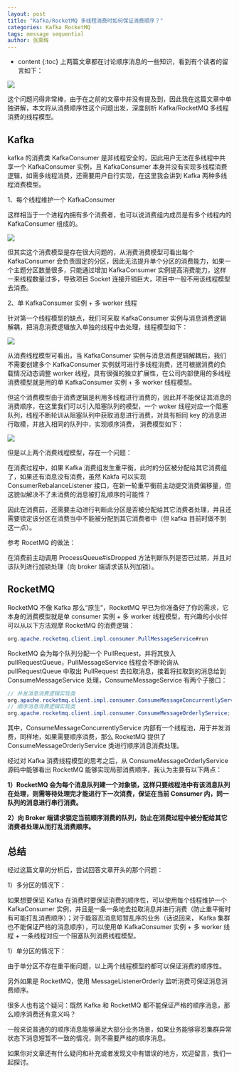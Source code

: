 ```yaml
---
layout: post
title: "Kafka/RocketMQ 多线程消费时如何保证消费顺序？"
categories: Kafka RocketMQ
tags: message sequential
author: 张乘辉
---
```


* content
{:toc}
上两篇文章都在讨论顺序消息的一些知识，看到有个读者的留言如下：

![](https://gitee.com/objcoding/md-picture/raw/master/img/20200426170035.png)

这个问题问得非常棒，由于在之前的文章中并没有提及到，因此我在这篇文章中单独讲解，本文将从消费顺序性这个问题出发，深度剖析 Kafka/RocketMQ 多线程消费的线程模型。









## Kafka

kafka 的消费类 KafkaConsumer 是非线程安全的，因此用户无法在多线程中共享一个 KafkaConsumer 实例，且 KafkaConsumer 本身并没有实现多线程消费逻辑，如需多线程消费，还需要用户自行实现，在这里我会讲到 Kafka 两种多线程消费模型。

1、每个线程维护一个 KafkaConsumer

这样相当于一个进程内拥有多个消费者，也可以说消费组内成员是有多个线程内的 KafkaConsumer 组成的。

![](https://gitee.com/objcoding/md-picture/raw/master/img/20200426193745.png)

但其实这个消费模型是存在很大问题的，从消费消费模型可看出每个 KafkaConsumer 会负责固定的分区，因此无法提升单个分区的消费能力，如果一个主题分区数量很多，只能通过增加 KafkaConsumer 实例提高消费能力，这样一来线程数量过多，导致项目 Socket 连接开销巨大，项目中一般不用该线程模型去消费。

2、单 KafkaConsumer 实例 + 多 worker 线程

针对第一个线程模型的缺点，我们可采取 KafkaConsumer 实例与消息消费逻辑解耦，把消息消费逻辑放入单独的线程中去处理，线程模型如下：

![](https://gitee.com/objcoding/md-picture/raw/master/img/20200426195213.png)

从消费线程模型可看出，当 KafkaConsumer 实例与消息消费逻辑解耦后，我们不需要创建多个 KafkaConsumer 实例就可进行多线程消费，还可根据消费的负载情况动态调整 worker 线程，具有很强的独立扩展性，在公司内部使用的多线程消费模型就是用的单 KafkaConsumer 实例 + 多 worker 线程模型。

但这个消费模型由于消费逻辑是利用多线程进行消费的，因此并不能保证其消息的消费顺序，在这里我们可以引入阻塞队列的模型，一个 woker 线程对应一个阻塞队列，线程不断轮训从阻塞队列中获取消息进行消费，对具有相同 key 的消息进行取模，并放入相同的队列中，实现顺序消费， 消费模型如下：

![](https://gitee.com/objcoding/md-picture/raw/master/img/20200426210045.png)

但是以上两个消费线程模型，存在一个问题：

在消费过程中，如果 Kafka 消费组发生重平衡，此时的分区被分配给其它消费组了，如果还有消息没有消费，虽然 Kakfa 可以实现 ConsumerRebalanceListener 接口，在新一轮重平衡前主动提交消费偏移量，但这貌似解决不了未消费的消息被打乱顺序的可能性？

因此在消费前，还需要主动进行判断此分区是否被分配给其它消费者处理，并且还需要锁定该分区在消费当中不能被分配到其它消费者中（但 kafka 目前时做不到这一点）。

参考 RocetMQ 的做法：

在消费前主动调用 ProcessQueue#isDropped 方法判断队列是否已过期，并且对该队列进行加锁处理（向 broker 端请求该队列加锁）。



## RocketMQ

RocketMQ 不像 Kafka 那么“原生”，RocketMQ 早已为你准备好了你的需求，它本身的消费模型就是单 consumer 实例 + 多 worker 线程模型，有兴趣的小伙伴可以从以下方法观摩 RocketMQ 的消费逻辑：

```java
org.apache.rocketmq.client.impl.consumer.PullMessageService#run
```

RocketMQ 会为每个队列分配一个 PullRequest，并将其放入 pullRequestQueue，PullMessageService 线程会不断轮询从 pullRequestQueue 中取出 PullRequest 去拉取消息，接着将拉取到的消息给到 ConsumeMessageService 处理，ConsumeMessageService 有两个子接口：

```java
// 并发消息消费逻辑实现类
org.apache.rocketmq.client.impl.consumer.ConsumeMessageConcurrentlyService;
// 顺序消息消费逻辑实现类
org.apache.rocketmq.client.impl.consumer.ConsumeMessageOrderlyService;
```

其中，ConsumeMessageConcurrentlyService 内部有一个线程池，用于并发消费，同样地，如果需要顺序消费，那么 RocketMQ 提供了 ConsumeMessageOrderlyService 类进行顺序消息消费处理。

经过对 Kafka 消费线程模型的思考之后，从 ConsumeMessageOrderlyService 源码中能够看出 RocketMQ 能够实现局部消费顺序，我认为主要有以下两点：

**1）RocketMQ 会为每个消息队列建一个对象锁，这样只要线程池中有该消息队列在处理，则需等待处理完才能进行下一次消费，保证在当前 Consumer 内，同一队列的消息进行串行消费。**

**2）向 Broker 端请求锁定当前顺序消费的队列，防止在消费过程中被分配给其它消费者处理从而打乱消费顺序。**

 

## 总结

经过这篇文章的分析后，尝试回答文章开头的那个问题：

1）多分区的情况下：

如果想要保证 Kafka 在消费时要保证消费的顺序性，可以使用每个线程维护一个 KafkaConsumer 实例，并且是一条一条地去拉取消息并进行消费（防止重平衡时有可能打乱消费顺序）；对于能容忍消息短暂乱序的业务（话说回来， Kafka 集群也不能保证严格的消息顺序），可以使用单 KafkaConsumer 实例 + 多 worker 线程 + 一条线程对应一个阻塞队列消费线程模型。

1）单分区的情况下：

由于单分区不存在重平衡问题，以上两个线程模型的都可以保证消费的顺序性。



另外如果是 RocketMQ，使用 MessageListenerOrderly 监听消费可保证消息消费顺序。

很多人也有这个疑问：既然 Kafka 和 RocketMQ 都不能保证严格的顺序消息，那么顺序消费还有意义吗？

一般来说普通的的顺序消息能够满足大部分业务场景，如果业务能够容忍集群异常状态下消息短暂不一致的情况，则不需要严格的顺序消息。 

如果你对文章还有什么疑问和补充或者发现文中有错误的地方，欢迎留言，我们一起探讨。